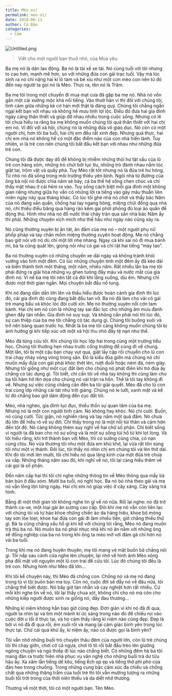 ```yaml
---
title: Mèo ơi!
permalink: meo-oi/
date: 2019-06-11
author: Cô Đào
categories:
  - Cảm
---
```


![Untitled.png](/images/b9966a65-32cc-474b-a0c1-0cc8d2fa29c7/Untitled.png)


> Viết cho một người bạn thuở nhỏ, của Mùa yêu.


Ba mẹ nó là dân lao động. Ba nó là tài xế xe tải. Nó cùng tuổi với tôi nhưng to cao hơn, mạnh mẽ hơn, so với những đứa con gái trạc tuổi. Vậy mà lúc sinh ra nó chỉ nặng hai kí lô tám và bé xíu như một con mèo con nên từ đó đến nay người ta gọi nó là Mèo. Thực ra, tên nó là Trâm.


Ba mẹ tôi trong một chuyến đi mua mạt cưa đã gặp ba mẹ nó. Nhà nó vốn gần một cái xưởng mộc khá nổi tiếng. Vào thưở hàn vi thì đối với chúng tôi, tình cảm giữa những kẻ cơ hàn mới thật là đáng quý. Chúng tôi chẳng ngần ngại kết bạn với nhau và không hề mưu tính lợi lộc. Điều đó đưa hai gia đình ngày càng thân thiết và giúp đỡ nhau nhiều trong cuộc sống. Nhưng có lẽ tôi chưa hiểu ra rằng ba mẹ không muốn chúng tôi quá thân thiết với hai chị em nó. Vì đối với xã hội, chúng nó là những đứa vô giáo dục. Nó còn có một người chị, hơn tôi ba tuổi, hai chị em đều rất xinh đẹp. Nhưng quả thực, hai chị em nhà nó không hề có một đặc điểm nào của con nhà hiền lành. Tuy nhiên, vì là trẻ con nên chúng tôi bắt đầu kết bạn với nhau như những đứa trẻ con.


Chúng tôi đã được dạy dỗ để không bị nhiễm những thói hư tật xấu của lũ trẻ con hàng xóm, những trò chửi bới tục tĩu, những trò đánh nhau nắm tóc giật tai, trộm vặt và quấy phá. Tuy Mèo rất tốt nhưng nó là đứa trẻ hư hỏng. Từ nhỏ nó đã sống trong môi trường thiếu yên bình. Ngôi nhà từ đường của ông bà nội nó được chia năm sẻ bảy, cả ba thế hệ sống chen chúc và chỉ thấy mặt nhau ở cái hẻm ra vào. Tuy sống cách biệt mỗi gia đình một không gian riêng nhưng giữa họ vẫn có những lời ra tiếng vào gây mâu thuẫn liên miên ngày này qua tháng khác. Có lúc tôi ghé nhà nó chơi và thấy bác Năm của nó đang xắn quần, chống hai tay ngang hông, miệng chửi đổng qua nhà nó, chỉ thiếu điều băng qua hàng rào kẽm gai phơi phóng đủ loại áo quần để động thủ. Hình như nhà nó đổ nước thải chảy tràn qua sân nhà bác Năm ấy thì phải. Những chuyện xích mích như thế hầu như ngày nào cũng xảy ra.


Nó cũng thường xuyên bị ăn tát, ăn đấm của mẹ nó – một người phụ nữ phốp pháp và tay chân mồm miệng thường xuyên hoạt động. Mẹ nó chẳng bao giờ nói với nó dù chỉ một lời nhẹ nhàng. Ngay cả khi sai nó đi mua bánh mì, bà ta cũng quát lên, giọng nói như có gai và chỉ rặt hai tiếng “mày tao”.


Ba nó thường xuyên có những chuyến xe dài ngày và không tránh khỏi vướng vào tình một đêm. Có lúc những chuyện tình một đêm ấy đã kéo dài và biến thành tình một tháng, một năm, nhiều năm. Rất nhiều lần ba mẹ tôi phải đứng ra giải hòa những vụ ghen tuông đầy máu và nước mắt của gia đình nó. Vì nể ba mẹ tôi nên tất cả đôi khi lắng xuống, dịu êm. Nhưng chỉ được một thời gian ngắn. Mọi chuyện bắt đầu nổ tung.


Khi nó đang dần dần lớn lên và thấu hiểu được hoàn cảnh gia đình thì lúc đó, cái gia đình đó cũng đang bắt đầu tan vỡ. Ba nó đã làm cho vài cô gái trẻ mang bầu và khóc lóc đòi cưới xin. Mẹ nó thường xuyên nổi cơn tam bành. Hai chị em nó còn là những tay sai đắc lực cho những âm mưu đánh ghen đầy tàn nhẫn. Gia đình nó suy sụp. Và không cần phải nói thì lúc đó, sự can thiệp của ba mẹ tôi chẳng có tác dụng gì. Chúng tôi buông xuôi và trở nên bàng quan trước họ. Nhất là ba mẹ tôi càng không muốn chúng tôi bị ảnh hưởng gì khi tiếp xúc với một xã hội thu nhỏ đầy tệ nạn như thế.


Mèo đã từng cứu tôi. Khi chúng tôi học lớp hai trong cùng một trường tiểu học. Chúng tôi thường hẹn nhau trước cổng trường để cùng đi về chung. Một lần, tôi bị một cậu bạn chạy vụt qua, giật lấy cặp rồi chuyền cho lũ con trai chạy nhảy vòng vòng trong sân. Đó là kiểu đùa giỡn mà chúng nó chỉ muốn mấy đứa con gái phải khóc thét lên, rượt đuổi hoặc ném đá, ném giày. Nhưng tôi giống như một cục đất làm cho chúng nó phát điên khi trò đùa ấy chẳng có tác dụng gì. Tôi biết, chỉ cần tôi về nhà tay không thì cũng làm cho ba tôi hăm hở lên dọa cho chúng nó vài trận ra hồn. Thế là tôi tay không đi về. Nhưng sự việc cũng chẳng cần đến ba tôi giải quyết. Mèo đã cho lũ con trai cùng lớp những cái tát như trời giáng. Chúng nó le lưỡi, xanh mặt và kể từ đó chẳng bao giờ dám động đến cục đất tôi.


Mèo, nhà nghèo, gia đình lục đục, thiếu thốn sự quan tâm của ba mẹ. Nhưng nó là một con người tình cảm. Nó không hay khóc. Nó chỉ cười. Buồn, nó cũng cười. Tức giận, nó nghiến răng và tay nắm một quả đấm. Nó chưa đủ lớn để hiểu rõ về sự đời. Chỉ thấy trong nó là một nỗi tủi thân và căm hờn đến tột độ. Nó càng không thèm suy nghĩ về hai chữ số phận. Chỉ biết sống vì người ta đã ban cho nó sự sống và là một sự sống tủi hổ từ khi lọt lòng. Và tôi hiểu rằng, khi trở thành bạn với Mèo, thì có sướng cùng chia, có nạn cùng chịu. Nó vừa thương tôi như một đứa em khù khờ, lại vừa rất tôn sùng tôi như một vị thánh. Đôi lúc, tôi thấy nó nhìn chị em chúng tôi và lén thở dài. Khi đó tôi mới lên mười, tôi chỉ hiểu nó qua lăng kính của một đứa trẻ chưa va vấp. Những tháng năm sau đó, khi nghĩ về nó, tôi lại càng hiểu thêm về cái gọi là số phận.


Đến năm cấp hai thì tôi chỉ nghe những thông tin về Mèo thông qua mấy bà bán bún ở đầu xóm. Mười ba tuổi, nó nghỉ học. Ba nó bỏ nhà theo gái và mẹ nó vẫn lồng lộn từng ngày. Hai chị em nó giúp việc ở cây xăng. Cây xăng trá hình.


Bẵng đi một thời gian tôi không nghe tin gì về nó nữa. Rồi lại nghe: nó đã trở thành ca-ve, một loại gái ăn sương cao cấp. Đôi khi mẹ nó vẫn còn liên lạc với chúng tôi và tự hào khoe những chiếc áo da hàng hiệu, khoe bộ móng tay sơn lòe loẹt, khoe hai đứa con gái đi làm nhiều tiền, giờ chẳng thiếu thứ gì. Bà ta cũng chẳng xấu hổ gì khi kể với chúng tôi rằng, Mèo nó đang muốn trả thù ba nó. Nó muốn ba nó phải nhục nhã khi nó ăn nằm với những ông xế đồng nghiệp của ba nó trong khi ông ta mèo mỡ với đám gà chỉ hơn nó vài ba tuổi.


Trong khi mẹ nó đang huyên thuyên, mẹ tôi mang vẻ mặt buồn bã chẳng nói gì. Tôi nấp sau cánh cửa nghe lén chuyện, lại nhớ về hình ảnh Mèo xông pha đối mặt với nguyên một lũ con trai để cứu tôi. Lúc đó chúng tôi đều là trẻ con. Nhưng hình như Mèo đã lớn…


Khi tôi kể chuyện này, thì Mèo đã chồng con. Chồng nó và mẹ nó đang trong tù vì tội buôn bán ma túy. Còn nó, cuộc đời sẽ đẩy nó về đâu nữa, tôi chẳng thể biết được. Nó bây giờ tàn nhẫn và cay nghiệt hơn rất nhiều. Cứ mỗi khi nghe tin về nó, tôi lại thấy chua xót, không chỉ cho nó mà còn cho những kiếp người được sinh ra giống nó, đầy đau thương…


Những kỉ niệm không hẳn bao giờ cũng đẹp. Đơn giản vì khi nó đã đi qua, người ta nhìn lại và tìm một mảnh kí ức sáng trong nào đó để chiếu rọi vào cuộc đời u tối ở thực tại, và họ cảm thấy rằng kỉ niệm nào cũng đẹp. Đẹp là bởi vì nó đã đi qua rồi, êm xuôi rồi và mang lại cảm giác bình yên trong lúc thực tại. Chứ cái quá khứ ấy, kỉ niệm ấy, nào có được gọi là bình yên?


Tôi vẫn nhớ những buổi trò chuyện thâu đêm của người lớn, còn lũ trẻ chúng tôi thì chạy giỡn, chơi cờ cá ngựa, chơi lô tô rồi bắt đầu trèo lên giường ngóng chuyện và ngủ thiếp đi lúc nào chẳng biết. Có những đêm hè ba tôi mang đàn ra trước hiên nhà phục vụ văn nghệ cho những buổi trà dư tửu hậu ấy. Xa xăm lẫn tiếng dế kêu, tiếng ếch ọp ẹp và tiếng thở phì phò của đàn heo trong chuồng. Trong những cung bậc cảm xúc đa chiều và chồng chất qua những thăng trầm của tuổi trẻ thì tôi vẫn mường tượng ra những buổi tối trời trong của thời niên thiếu và da diết nhớ thương.


Thương về một thời, tôi có một người bạn. Tên Mèo.


